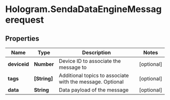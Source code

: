 # Hologram.SendaDataEngineMessagerequest

## Properties
Name | Type | Description | Notes
------------ | ------------- | ------------- | -------------
**deviceid** | **Number** | Device ID to associate the message to | [optional] 
**tags** | **[String]** | Additional topics to associate with the message. Optional | [optional] 
**data** | **String** | Data payload of the message | [optional] 


